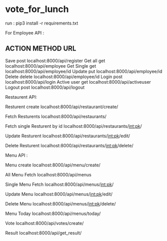 # vote_for_lunch

run : pip3 install -r requirements.txt

For Employee API :

ACTION      METHOD      URL
--------------------------------------------------------
Save        post        localhost:8000/api/register
Get all     get         localhost:8000/api/employee 
Get Single  get         localhost:8000/api/employee/id
Update      put         localhost:8000/api/employee/id
Delete      delete      localhost:8000/api/employee/id
Login       post        localhost:8000/api/login
Active user get         localhost:8000/api/activeuser
Logout      post        localhost:8000/api/logout

Restaurent API:

Resturent create
localhost:8000/api/restaurant/create/

Fetch Resturents
localhost:8000/api/restaurants/

Fetch single Resturent by id
localhost:8000/api/restaurants/<int:pk>/

Update Resturent 
localhost:8000/api/restaurants/<int:pk>/edit/

Delete Resturent 
localhost:8000/api/restaurants/<int:pk>/delete/


Menu API :

Menu create
localhost:8000/api/menu/create/

All Menu Fetch
localhost:8000/api/menus

Single Menu Fetch
localhost:8000/api/menus/<int:pk>/

Update Menu 
localhost:8000/api/menus/<int:pk>/edit/

Delete Menu 
localhost:8000/api/menus/<int:pk>/delete/

Menu Today
localhost:8000/api/menus/today/

Vote
localhost:8000/api/votes/create/

Result
localhost:8000/api/get_result/
